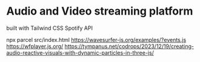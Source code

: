 # Audio and Video streaming platform

built with
    Tailwind CSS
    Spotify API

npx parcel src/index.html
https://wavesurfer-js.org/examples/?events.js
https://wfplayer.js.org/
https://tympanus.net/codrops/2023/12/19/creating-audio-reactive-visuals-with-dynamic-particles-in-three-js/
